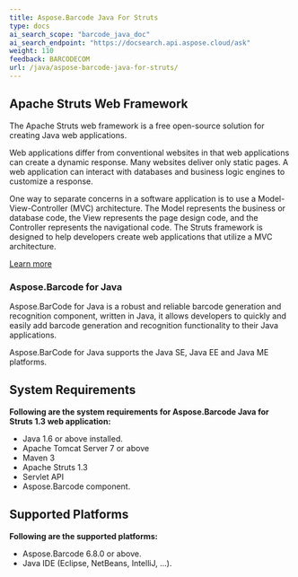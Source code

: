 ```yaml
---
title: Aspose.Barcode Java For Struts
type: docs
ai_search_scope: "barcode_java_doc"
ai_search_endpoint: "https://docsearch.api.aspose.cloud/ask"
weight: 110
feedback: BARCODECOM
url: /java/aspose-barcode-java-for-struts/
---
```


## **Apache Struts Web Framework**
The Apache Struts web framework is a free open-source solution for creating Java web applications.

Web applications differ from conventional websites in that web applications can create a dynamic response. Many websites deliver only static pages. A web application can interact with databases and business logic engines to customize a response.

One way to separate concerns in a software application is to use a Model-View-Controller (MVC) architecture. The Model represents the business or database code, the View represents the page design code, and the Controller represents the navigational code. The Struts framework is designed to help developers create web applications that utilize a MVC architecture.

[Learn more](http://struts.apache.org/birdseye.html)
### **Aspose.Barcode for Java**
Aspose.BarCode for Java is a robust and reliable barcode generation and recognition component, written in Java, it allows developers to quickly and easily add barcode generation and recognition functionality to their Java applications.

Aspose.BarCode for Java supports the Java SE, Java EE and Java ME platforms.
## **System Requirements**
**Following are the system requirements for Aspose.Barcode Java for Struts 1.3 web application:**

- Java 1.6 or above installed.
- Apache Tomcat Server 7 or above
- Maven 3
- Apache Struts 1.3
- Servlet API
- Aspose.Barcode component.
## **Supported Platforms**
**Following are the supported platforms:**

- Aspose.Barcode 6.8.0 or above.
- Java IDE (Eclipse, NetBeans, IntelliJ, ...).
